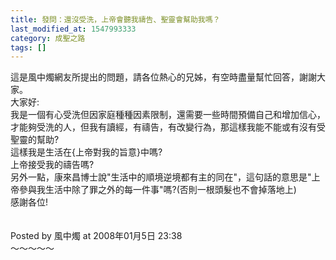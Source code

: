 ```yaml
---
title: 發問：還沒受洗，上帝會聽我禱告、聖靈會幫助我嗎？
last_modified_at: 1547993333
category: 成聖之路
tags: []
---
```


這是風中燭網友所提出的問題，請各位熱心的兄姊，有空時盡量幫忙回答，謝謝大家。<br><!--more-->大家好: <br>我是一個有心受洗但因家庭種種因素限制，還需要一些時間預備自己和增加信心，才能夠受洗的人，但我有讀經，有禱告，有改變行為，那這樣我能不能或有沒有受聖靈的幫助?<br>這樣我是生活在{上帝對我的旨意}中嗎?<br>上帝接受我的禱告嗎? <br>另外一點，康來昌博士說"生活中的順境逆境都有主的同在"，這句話的意思是"上帝參與我生活中除了罪之外的每一件事"嗎?(否則一根頭髮也不會掉落地上)<br>感謝各位!<br><br><br>Posted by 風中燭 at 2008年01月5日 23:38 <br>～～～～～<br>
